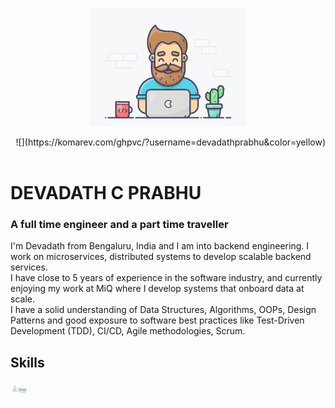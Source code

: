 <p align="center">
<img
  margin-left="auto"
  margin-right= "auto"
  width="50%" src="./dev-with-beard.gif">
</p>
<div align = 'right'>![](https://komarev.com/ghpvc/?username=devadathprabhu&color=yellow)</div>
<br/>

# DEVADATH C PRABHU
### A full time engineer and a part time traveller
I'm Devadath from Bengaluru, India and I am into backend engineering. I work on microservices, distributed systems to develop scalable backend services.  <br/>
I have close to 5 years of experience in the software industry, and currently enjoying my work at MiQ where I develop systems that onboard data at scale. <br/>
I have a solid understanding of Data Structures, Algorithms, OOPs, Design Patterns and good exposure to software best practices like Test-Driven Development (TDD), CI/CD, Agile methodologies, Scrum.

## Skills
<img alt="Java" width="30px" src="https://raw.githubusercontent.com/github/explore/80688e429a7d4ef2fca1e82350fe8e3517d3494d/topics/java/java.png" />
